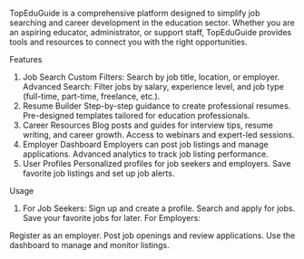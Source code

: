 TopEduGuide is a comprehensive platform designed to simplify job searching and career development in the education sector. Whether you are an aspiring educator, administrator, or support staff, TopEduGuide provides tools and resources to connect you with the right opportunities.

Features
1. Job Search
Custom Filters: Search by job title, location, or employer.
Advanced Search: Filter jobs by salary, experience level, and job type (full-time, part-time, freelance, etc.).
2. Resume Builder
Step-by-step guidance to create professional resumes.
Pre-designed templates tailored for education professionals.
3. Career Resources
Blog posts and guides for interview tips, resume writing, and career growth.
Access to webinars and expert-led sessions.
4. Employer Dashboard
Employers can post job listings and manage applications.
Advanced analytics to track job listing performance.
5. User Profiles
Personalized profiles for job seekers and employers.
Save favorite job listings and set up job alerts.

Usage
1. For Job Seekers:
Sign up and create a profile.
Search and apply for jobs.
Save your favorite jobs for later.
For Employers:

Register as an employer.
Post job openings and review applications.
Use the dashboard to manage and monitor listings.
